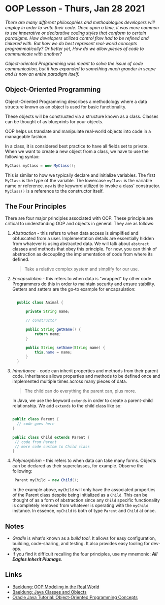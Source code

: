 # OOP Lesson - Thurs, Jan 28 2021


_There are many different philosophies and methodologies developers will employ in order to write their code. Once upon a time, it was more common to see imperative or declarative coding styles that conform to certain paradigms. How developers utilized control flow had to be refined and tinkered with. But how we do best represent real-world concepts programmatically? Or better yet, How do we allow pieces of code to communicate with another?_

_Object-oriented Programming was meant to solve the issue of code communication, but it has expanded to something much grander in scope and is now an entire paradigm itself._

## Object-Oriented Programming

Object-Oriented Programming describes a methodology where a data structure known as an object is used for basic functionality.

These objects will be constructed via a structure known as a class. Classes can be thought of as blueprints for your objects. 

OOP helps us translate and manipulate real-world objects into code in a manageable fashion. 

In a class, it is considered best practice to have all fields set to private. When we want to create a new object from a class, we have to use the following syntax:

```java
MyClass myClass = new MyClass();
```

This is similar to how we typically declare and initialize variables. The first `MyClass` is the type of the variable. The lowercase `myClass` is the variable name or reference. `new` is the keyword utilized to invoke a class' constructor. `MyClass()` is a reference to the constructor itself. 

## The Four Principles

There are four major principles associated with OOP. These principle are critical to understanding OOP and objects in general. They are as follows:

1. _Abstraction_ - this refers to when data access is simplified and obfuscated from a user. Implementation details are essentially hidden from whatever is using abstracted data. We will talk about `abstract` classes and methods that obey this principle. For now, you can think of abstraction as decoupling the implementation of code from where its defined. 
   
    >Take a relative complex system and simplify for our use.
   
2. _Encapsulation_ - this refers to when data is "wrapped" by other code. Programmers do this in order to maintain security and ensure stability. Getters and setters are the go-to example for encapsulation:

      ```java
   
        public class Animal {
   
            private String name;
   
            // constructor
   
            public String getName() {
                return name;
            }    
   
            public String setName(String name) {
                this.name = name;
            }
        }
      
      ```
   
3. _Inheritance_ - code can inherit properties and methods from their parent code. Inheritance allows properties and methods to be defined once and implemented multiple times across many pieces of data.
   
    >The child can do everything the parent can, plus more. 
   
    In Java, we use the keyword `extends` in order to create a parent-child relationship. We add `extends` to the child class like so:

    ```java

    public class Parent {
      // code goes here
   }
   
   public class Child extends Parent {
     // code from Parent
     // more code custom to Child class
   }
    ```
   
4. _Polymorphism_ - this refers to when data can take many forms. Objects can be declared as their superclasses, for example. Observe the following:
    
   ```java
    Parent myChild = new Child();
    ```
   
    In the example above, `myChild` will only have the associated properties of the Parent class despite being initialized as a `Child`. This can be thought of as a form of abstraction since any `Child` specific functionality is completely removed from whatever is operating with the `myChild` instance. In essence, `myChild` is both of type  `Parent` and `Child` at once. 

## Notes 

- _Gradle_ is what's known as a _build tool_. It allows for easy configuration, building, code-sharing, and testing. It also provides easy tooling for dev-ops.
- If you find it difficult recalling the four principles, use my mnemonic: ***All Eagles Inherit Plumage***. 

## Links 

- [Baeldung: OOP Modeling in the Real World](https://www.baeldung.com/cs/oop-modeling-real-world)
- [Baeldung: Java Classes and Objects](https://www.baeldung.com/cs/oop-modeling-real-world)
- [Oracle Java Tutorial: Object-Oriented Programming Concepts](https://docs.oracle.com/javase/tutorial/java/concepts/index.html)